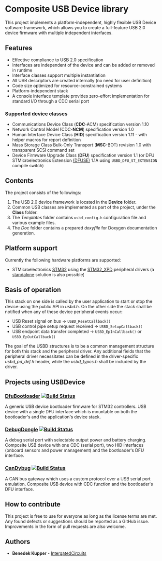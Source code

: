 # Composite USB Device library

This project implements a platform-independent, highly flexible USB Device software framework,
which allows you to create a full-feature USB 2.0 device firmware 
with multiple independent interfaces.

## Features

* Effective compliance to USB 2.0 specification
* Interfaces are independent of the device and can be added or removed in runtime
* Interface classes support multiple instantiation
* All USB descriptors are created internally (no need for user definition)
* Code size optimized for resource-constrained systems
* Platform-independent stack
* A console interface template provides zero-effort implementation for standard I/O through a CDC serial port

### Supported device classes

* Communications Device Class (**CDC**-ACM) specification version 1.10
* Network Control Model (CDC-**NCM**) specification version 1.0
* Human Interface Device Class (**HID**) specification version 1.11 - with helper macros for report definition
* Mass Storage Class Bulk-Only Transport (**MSC**-BOT) revision 1.0 with transparent SCSI command set
* Device Firmware Upgrade Class (**DFU**) specification version 1.1
  (or DFU STMicroelectronics Extension [(DFUSE)][DFUSE] 1.1A
  using `USBD_DFU_ST_EXTENSION` compile switch)

## Contents

The project consists of the followings:
1. The USB 2.0 device framework is located in the **Device** folder.
2. Common USB classes are implemented as part of the project, under the **Class** folder.
3. The *Templates* folder contains `usbd_config.h` configuration file and various example files.
4. The *Doc* folder contains a prepared *doxyfile* for Doxygen documentation generation.

## Platform support

Currently the following hardware platforms are supported:
- STMicroelectronics [STM32][STM32] using the [STM32_XPD][STM32_XPD] peripheral drivers
(a [standalone][standalone] solution is also possible)

## Basis of operation

This stack on one side is called by the user application to start or stop the device
using the public API in *usbd.h*. On the other side the stack shall be notified when any of 
these device peripheral events occur:
- USB Reset signal on bus -> `USBD_ResetCallback()`
- USB control pipe setup request received -> `USBD_SetupCallback()`
- USB endpoint data transfer completed -> `USBD_EpInCallback()` or `USBD_EpOutCallback()`

The goal of the USBD structures is to be a common management structure for both this stack 
and the peripheral driver. Any additional fields that the peripheral driver necessitates
can be defined in the driver-specific *usbd_pd_def.h* header, while the *usbd_types.h* shall
be included by the driver.

## Projects using USBDevice

### [DfuBootloader][DfuBootloader] [![Build Status](https://travis-ci.org/IntergatedCircuits/DfuBootloader.svg?branch=master)](https://travis-ci.org/IntergatedCircuits/DfuBootloader)

A generic USB device bootloader firmware for STM32 controllers.
USB device with a single DFU interface
which is mountable on both the bootloader's and the application's device stack.

### [DebugDongle][DebugDongle] [![Build Status](https://travis-ci.org/IntergatedCircuits/DebugDongleFW.svg?branch=master)](https://travis-ci.org/IntergatedCircuits/DebugDongleFW)

A debug serial port with selectable output power and battery charging.
Composite USB device with one CDC (serial port),
two HID interfaces (onboard sensors and power management)
and the bootloader's DFU interface.

### [CanDybug][CanDybug] [![Build Status](https://travis-ci.org/IntergatedCircuits/CanDybugFW.svg?branch=master)](https://travis-ci.org/IntergatedCircuits/CanDybugFW)

A CAN bus gateway which uses a custom protocol over a USB serial port emulation.
Composite USB device with CDC function and the bootloader's DFU interface.

## How to contribute

This project is free to use for everyone as long as the license terms are met. 
Any found defects or suggestions should be reported as a GitHub issue.
Improvements in the form of pull requests are also welcome.

## Authors

* **Benedek Kupper** - [IntergatedCircuits](https://github.com/IntergatedCircuits)

[CanDybug]: https://github.com/IntergatedCircuits/CanDybugFW
[DebugDongle]: https://github.com/IntergatedCircuits/DebugDongleFW
[DfuBootloader]: https://github.com/IntergatedCircuits/DfuBootloader
[DFUSE]: http://www.st.com/resource/en/application_note/cd00264379.pdf
[standalone]: https://github.com/IntergatedCircuits/USBDevice/wiki/Integration-for-STM32-without-XPD 
[STM32]: http://www.st.com/en/microcontrollers/stm32-32-bit-arm-cortex-mcus.html
[STM32_XPD]: https://github.com/IntergatedCircuits/STM32_XPD